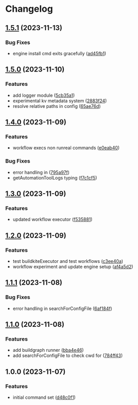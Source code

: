 # Changelog

## [1.5.1](https://github.com/chainkemists/runreal/compare/v1.5.0...v1.5.1) (2023-11-13)


### Bug Fixes

* engine install cmd exits gracefully ([ad45fb1](https://github.com/chainkemists/runreal/commit/ad45fb16be864a3c69df6cb4f5afb7d3457d0a4c))

## [1.5.0](https://github.com/chainkemists/runreal/compare/v1.4.0...v1.5.0) (2023-11-10)


### Features

* add logger module ([5cb35a1](https://github.com/chainkemists/runreal/commit/5cb35a1e5ec817870c21f982e6d3277bf9066727))
* experimental kv metadata system ([2883f24](https://github.com/chainkemists/runreal/commit/2883f243c1293eec014a5c729aa798d73fc0b3c5))
* resolve relative paths in config ([65ae76d](https://github.com/chainkemists/runreal/commit/65ae76d2281a1d32672c0495df358b19dc939dc1))

## [1.4.0](https://github.com/chainkemists/runreal/compare/v1.3.0...v1.4.0) (2023-11-09)


### Features

* workflow execs non runreal commands ([e0eab40](https://github.com/chainkemists/runreal/commit/e0eab401b59419ada2a6d7cf0082248ad64cae18))


### Bug Fixes

* error handling in ([795a97f](https://github.com/chainkemists/runreal/commit/795a97f7481e8c21347262a9ca06c7e737373b21))
* getAutomationToolLogs typing ([f7c1cf5](https://github.com/chainkemists/runreal/commit/f7c1cf5f4bc16cb743c3feb0fd6ab6e7b3264999))

## [1.3.0](https://github.com/chainkemists/runreal/compare/v1.2.0...v1.3.0) (2023-11-09)


### Features

* updated workflow executor ([f535881](https://github.com/chainkemists/runreal/commit/f535881f2e92b2e572c26365a246e789d541964f))

## [1.2.0](https://github.com/chainkemists/runreal/compare/v1.1.1...v1.2.0) (2023-11-09)


### Features

* test buildkiteExecutor and test workflows ([c3ee40a](https://github.com/chainkemists/runreal/commit/c3ee40aeeae151fe3834eff3085059635a6e6abc))
* workflow experiment and update engine setup ([af4a5d2](https://github.com/chainkemists/runreal/commit/af4a5d296cfc4d5398882c3ae69d9f38da7b7b14))

## [1.1.1](https://github.com/chainkemists/runreal/compare/v1.1.0...v1.1.1) (2023-11-08)


### Bug Fixes

* error handling in searchForConfigFile ([6af184f](https://github.com/chainkemists/runreal/commit/6af184f260bf93bb8470ce32d8397d1c4a6cd9c4))

## [1.1.0](https://github.com/chainkemists/runreal/compare/v1.0.0...v1.1.0) (2023-11-08)


### Features

* add buildgraph runner ([bba4e46](https://github.com/chainkemists/runreal/commit/bba4e467ebfeca1c0a7d48d3f057c24c00a2fb3d))
* add searchForConfigFile to check cwd for ([784ff43](https://github.com/chainkemists/runreal/commit/784ff43c98eb667b6b9f554ad79921dcec76db3c))

## 1.0.0 (2023-11-07)


### Features

* initial command set ([d48c0f1](https://github.com/chainkemists/runreal/commit/d48c0f15f5ba6956952d292a70a360e713dabdbb))
